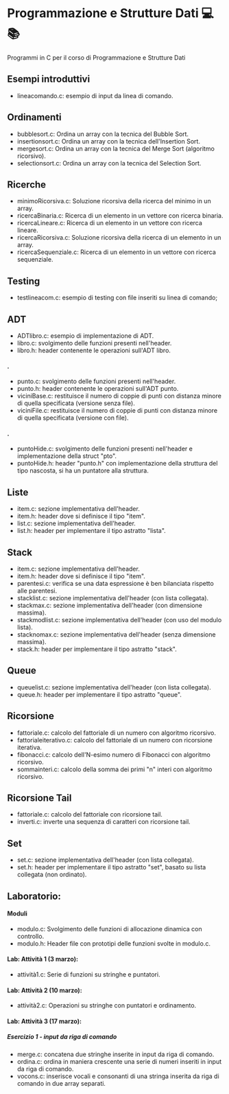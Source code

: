 # Programmazione e Strutture Dati 💻📚
Programmi in C per il corso di Programmazione e Strutture Dati

## Esempi introduttivi
- lineacomando.c: esempio di input da linea di comando.

## Ordinamenti
- bubblesort.c: Ordina un array con la tecnica del Bubble Sort.
- insertionsort.c: Ordina un array con la tecnica dell'Insertion Sort.
- mergesort.c: Ordina un array con la tecnica del Merge Sort (algoritmo ricorsivo).
- selectionsort.c: Ordina un array con la tecnica del Selection Sort.

## Ricerche
- minimoRicorsiva.c: Soluzione ricorsiva della ricerca del minimo in un array. 
- ricercaBinaria.c: Ricerca di un elemento in un vettore con ricerca binaria.
- ricercaLineare.c: Ricerca di un elemento in un vettore con ricerca lineare.
- ricercaRicorsiva.c: Soluzione ricorsiva della ricerca di un elemento in un array.
- ricercaSequenziale.c: Ricerca di un elemento in un vettore con ricerca sequenziale.

## Testing
- testlineacom.c: esempio di testing con file inseriti su linea di comando;

## ADT
- ADTlibro.c: esempio di implementazione di ADT.
- libro.c: svolgimento delle funzioni presenti nell'header.
- libro.h: header contenente le operazioni sull'ADT libro.
#### .
- punto.c: svolgimento delle funzioni presenti nell'header.
- punto.h: header contenente le operazioni sull'ADT punto.
- viciniBase.c: restituisce il numero di coppie di punti con distanza minore di quella specificata (versione senza file).
- viciniFile.c: restituisce il numero di coppie di punti con distanza minore di quella specificata (versione con file).
#### .
- puntoHide.c: svolgimento delle funzioni presenti nell'header e implementazione della struct "pto".
- puntoHide.h: header "punto.h" con implementazione della struttura del tipo nascosta, si ha un puntatore alla struttura.

## Liste
- item.c: sezione implementativa dell'header.
- item.h: header dove si definisce il tipo "item".
- list.c: sezione implementativa dell'header.
- list.h: header per implementare il tipo astratto "lista".

## Stack
- item.c: sezione implementativa dell'header.
- item.h: header dove si definisce il tipo "item".
- parentesi.c: verifica se una data espressione è ben bilanciata rispetto alle parentesi.
- stacklist.c: sezione implementativa dell'header (con lista collegata).
- stackmax.c: sezione implementativa dell'header (con dimensione massima).
- stackmodlist.c: sezione implementativa dell'header (con uso del modulo lista).
- stacknomax.c: sezione implementativa dell'header (senza dimensione massima).
- stack.h: header per implementare il tipo astratto "stack".

## Queue
- queuelist.c: sezione implementativa dell'header (con lista collegata).
- queue.h: header per implementare il tipo astratto "queue".

## Ricorsione
- fattoriale.c: calcolo del fattoriale di un numero con algoritmo ricorsivo.
- fattorialeiterativo.c: calcolo del fattoriale di un numero con ricorsione iterativa.
- fibonacci.c: calcolo dell'N-esimo numero di Fibonacci con algoritmo ricorsivo.
- sommainteri.c: calcolo della somma dei primi "n" interi con algoritmo ricorsivo.

## Ricorsione Tail
- fattoriale.c: calcolo del fattoriale con ricorsione tail.
- inverti.c: inverte una sequenza di caratteri con ricorsione tail.

## Set
- set.c: sezione implementativa dell'header (con lista collegata).
- set.h: header per implementare il tipo astratto "set", basato su lista collegata (non ordinato).

## Laboratorio: 
#### Moduli
- modulo.c: Svolgimento delle funzioni di allocazione dinamica con controllo.
- modulo.h: Header file con prototipi delle funzioni svolte in modulo.c.

#### Lab: Attività 1 (3 marzo):
- attività1.c: Serie di funzioni su stringhe e puntatori.

#### Lab: Attività 2 (10 marzo):
- attività2.c: Operazioni su stringhe con puntatori e ordinamento.

#### Lab: Attività 3 (17 marzo):
##### Esercizio 1 - input da riga di comando
- merge.c: concatena due stringhe inserite in input da riga di comando.
- ordina.c: ordina in maniera crescente una serie di numeri inseriti in input da riga di comando.
- vocons.c: inserisce vocali e consonanti di una stringa inserita da riga di comando in due array separati.
